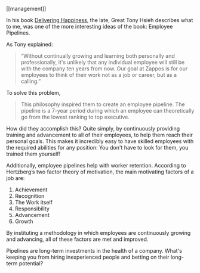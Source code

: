 [[management]]


In his book [Delivering Happiness](https://www.amazon.com/Delivering-Happiness-Profits-Passion-Purpose/dp/0446576220), the late, Great Tony Hsieh describes what to me, was one of the more interesting ideas of the book: Employee Pipelines.

As Tony explained:

> “Without continually growing and learning both personally and professionally, it's unlikely that any individual employee will still be with the company ten years from now. Our goal at Zappos is for our employees to think of their work not as a job or career, but as a calling.”

To solve this problem, 

>This philosophy inspired them to create an employee pipeline. The pipeline is a 7-year period during which an employee can theoretically go from the lowest ranking to top executive.

How did they accomplish this? Quite simply, by continuously providing training and advancement to all of their employees, to help them reach their personal goals.
This makes it incredibly easy to have skilled employees with the required abilities for any position: You don't have to look for them, you trained them yourself!

Additionally, employee pipelines help with worker retention. According to Hertzberg’s two factor theory of motivation, the main motivating factors of a job are:

1. Achievement
2. Recognition
3. The Work itself
4. Responsibility
5. Advancement
6. Growth

By instituting a methodology in which employees are continuously growing and advancing, all of these factors are met and improved.

Pipelines are long-term investments in the health of a company. What's keeping you from hiring inexperienced people and betting on their long-term potential?
